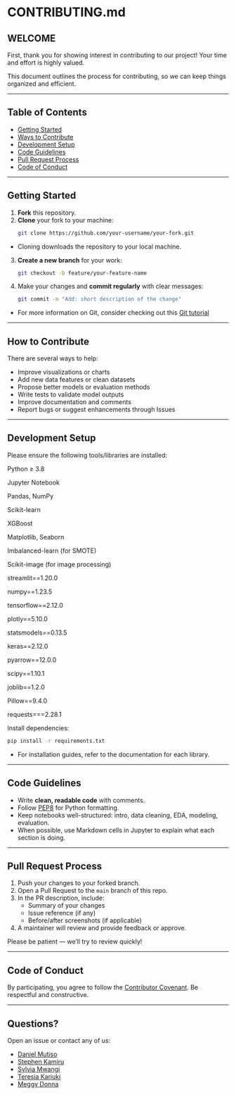 
# CONTRIBUTING.md

## WELCOME

First, thank you for showing interest in contributing to our project! Your time and effort is highly valued.

This document outlines the process for contributing, so we can keep things organized and efficient.

---

## Table of Contents

- [Getting Started](#getting-started)
- [Ways to Contribute](#ways-to-contribute)
- [Development Setup](#development-setup)
- [Code Guidelines](#code-guidelines)
- [Pull Request Process](#pull-request-process)
- [Code of Conduct](#code-of-conduct)

---

## Getting Started

1. **Fork** this repository.
2. **Clone** your fork to your machine:
   ```bash
   git clone https://github.com/your-username/your-fork.git
   ```
* Cloning downloads the repository to your local machine.

3. **Create a new branch** for your work:
   ```bash
   git checkout -b feature/your-feature-name
   ```
4. Make your changes and **commit regularly** with clear messages:
   ```bash
   git commit -m "Add: short description of the change"
   ```
* For more information on Git, consider checking out this [Git tutorial](https://git-scm.com/doc)


---

## How to Contribute

There are several ways to help:

- Improve visualizations or charts
- Add new data features or clean datasets
- Propose better models or evaluation methods
- Write tests to validate model outputs
- Improve documentation and comments
- Report bugs or suggest enhancements through Issues

---

## Development Setup

Please ensure the following tools/libraries are installed:

Python ≥ 3.8

Jupyter Notebook

Pandas, NumPy

Scikit-learn

XGBoost

Matplotlib, Seaborn

Imbalanced-learn (for SMOTE)

Scikit-image (for image processing)

streamlit==1.20.0

numpy==1.23.5

tensorflow==2.12.0

plotly==5.10.0

statsmodels==0.13.5

keras==2.12.0

pyarrow==12.0.0

scipy==1.10.1

joblib==1.2.0

Pillow==9.4.0

requests===2.28.1


Install dependencies:
```bash
pip install -r requirements.txt
```
* For installation guides, refer to the documentation for each library.
---

## Code Guidelines

- Write **clean, readable code** with comments.
- Follow [PEP8](https://pep8.org) for Python formatting.
- Keep notebooks well-structured: intro, data cleaning, EDA, modeling, evaluation.
- When possible, use Markdown cells in Jupyter to explain what each section is doing.

---

## Pull Request Process

1. Push your changes to your forked branch.
2. Open a Pull Request to the `main` branch of this repo.
3. In the PR description, include:
   - Summary of your changes
   - Issue reference (if any)
   - Before/after screenshots (if applicable)
4. A maintainer will review and provide feedback or approve.

Please be patient — we’ll try to review quickly!

---

## Code of Conduct

By participating, you agree to follow the [Contributor Covenant](https://www.contributor-covenant.org/). Be respectful and constructive.

---

## Questions?

Open an issue or contact any of us:
- [Daniel Mutiso](https://github.com/dantegaucho)
- [Stephen Kamiru](https://github.com/Kamiru17)
- [Sylvia Mwangi](https://github.com/Sylvia-W-Mwangi)
- [Teresia Kariuki](https://github.com/tkariuki227)
- [Meggy Donna](https://github.com/MegAtaro)
